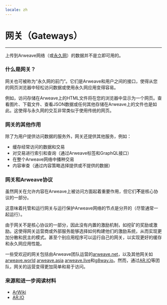 ```yaml
---
locale: zh
---
```

# 网关（Gateways）

---

上传到Arweave网络（或[永久网](https://cookbook.arweave.net/concepts/permaweb.html)）的数据并不是立即可用的。

### 什么是网关？

网关也可被称为“永久网的前门”。它们是Arweave和用户之间的接口，使得从您的网页浏览器中轻松访问数据或使用永久网应用变得容易。

例如，访问存储在Arweave上的HTML文件将在您的浏览器中显示为一个网页。查看图片、下载文件、查看JSON数据或任何其他存储在Arweave上的文件也是如此。这使得与永久网的交互非常类似于使用传统的网页。

### 网关的其他作用

除了为用户提供访问数据的服务外，网关还提供其他服务，例如：

- 缓存经常访问的数据和交易
- 对交易进行索引和查询（通过Arweave标签和GraphQL接口）
- 在整个Arweave网络中播种交易
- 内容审查（通过内容策略选择提供或不提供的数据）

### 网关和Arweave协议

虽然网关在允许内容在Arweave上被访问方面起着重要作用，但它们**不**是核心协议的一部分。

这意味着托管和运行网关与运行保护Arweave网络的节点是分开的（尽管通常一起运行）。

由于网关不是核心协议的一部分，因此没有内置的激励机制，如挖矿的奖励或激励。这使得网关运营商或外部服务能够选择如何构建他们的激励系统，从而实现更加分散和民主的模式。甚至个别应用程序可以运行自己的网关，以实现更好的缓存和永久网应用性能。

一些受欢迎的网关包括由Arweave团队运营的[arweave.net](https://arweave.net/)，以及其他网关如 [arweave.world](https://cookbook.arweave.world/) [arweave.asia](https://cookbook.arweave.asia) [arweave.live](https://arweave.live/)和[g8way.io](https://g8way.io)。然而，通过[AR.IO](https://ar.io/)等团队，网关的运营变得更加简单和易于访问。

### 来源和进一步阅读材料

- [ArWiki](https://arwiki.wiki/#/en/gateways)
- [AR.IO](https://ar.io/)
